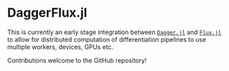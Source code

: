 # DaggerFlux.jl

This is currently an early stage integration between [`Dagger.jl`](https://github.com/JuliaParallel/Dagger.jl) and [`Flux.jl`](https://github.com/FluxML/Flux.jl) to allow for distributed computation of differentiation pipelines to use multiple workers, devices, GPUs etc.

Contributions welcome to the GitHub repository!

